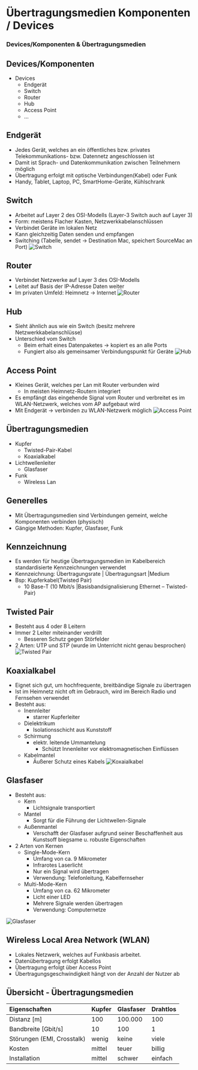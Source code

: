 Übertragungsmedien Komponenten / Devices
====

### Devices/Komponenten & Übertragungsmedien

Devices/Komponenten
----

- Devices
   - Endgerät
   - Switch
   - Router
   - Hub
   - Access Point
   - …

Endgerät
----

- Jedes Gerät, welches an ein öffentliches bzw. privates Telekommunikations- bzw. Datennetz angeschlossen ist
- Damit ist Sprach- und Datenkommunikation zwischen Teilnehmern möglich
- Übertragung erfolgt mit optische Verbindungen(Kabel) oder Funk
- Handy, Tablet, Laptop, PC, SmartHome-Geräte, Kühlschrank

Switch
----

- Arbeitet auf Layer 2 des OSI-Modells (Layer-3 Switch auch auf Layer 3)
- Form: meistens Flacher Kasten, Netzwerkkabelanschlüssen
- Verbindet Geräte im lokalen Netz
- Kann gleichzeitig Daten senden und empfangen
- Switching (Tabelle, sendet -> Destination Mac, speichert SourceMac an Port)
![Switch](./Switch001.png)

Router
----

- Verbindet Netzwerke auf Layer 3 des OSI-Modells
- Leitet auf Basis der IP-Adresse Daten weiter
- Im privaten Umfeld: Heimnetz -> Internet
![Router](./Router001.png)

Hub
----

- Sieht ähnlich aus wie ein Switch (besitz mehrere Netzwerkkabelanschlüsse)
- Unterschied vom Switch
   - Beim erhalt eines Datenpaketes -> kopiert es an alle Ports
   - Fungiert also als gemeinsamer Verbindungspunkt für Geräte
![Hub](./Hub001.png)

Access Point
----

- Kleines Gerät, welches per Lan mit Router verbunden wird
   - In meisten Heimnetz-Routern integriert
- Es empfängt das eingehende Signal vom Router und verbreitet es im WLAN-Netzwerk, welches vom AP aufgebaut wird
- Mit Endgerät -> verbinden zu WLAN-Netzwerk möglich
![Access Point](./AccessPoint001.png)

Übertragungsmedien
----

- Kupfer
   - Twisted-Pair-Kabel
   - Koaxialkabel
- Lichtwellenleiter
   - Glasfaser
- Funk
   - Wireless Lan

Generelles
----

- Mit Übertragungsmedien sind Verbindungen gemeint, welche Komponenten verbinden (physisch)
- Gängige Methoden: Kupfer, Glasfaser, Funk

Kennzeichnung
----

- Es werden für heutige Übertragungsmedien im Kabelbereich standardisierte Kennzeichnungen verwendet
- Kennzeichnung: Übertragungsrate | Übertragungsart |Medium
- Bsp: Kupferkabel(Twisted Pair) 
   - 10 Base-T (10 Mbit/s |Basisbandsignalisierung Ethernet – Twisted-Pair)  

Twisted Pair
----

- Besteht aus 4 oder 8 Leitern
- Immer 2 Leiter miteinander verdrillt
   - Besseren Schutz gegen Störfelder
- 2 Arten: UTP und STP (wurde im Unterricht nicht genau besprochen)
![Twisted Pair](./TwistedPair001.png)

Koaxialkabel
----

- Eignet sich gut, um hochfrequente, breitbändige Signale zu übertragen
- Ist im Heimnetz nicht oft im Gebrauch, wird im Bereich Radio und Fernsehen verwendet
- Besteht aus:
   - Inennleiter 
      - starrer Kupferleiter	
   - Dielektrikum
      - Isolationsschicht aus Kunststoff
   - Schirmung 
      - elektr.  leitende Ummantelung
         - Schützt Innenleiter vor elektromagnetischen Einflüssen	
   - Kabelmantel 
      - Äußerer Schutz eines Kabels
![Koxaialkabel](./Koaxialkabel.png)

Glasfaser
----

- Besteht aus:
   - Kern
      - Lichtsignale transportiert
   - Mantel
      - Sorgt für die Führung der Lichtwellen-Signale
   - Außenmantel
      - Verschafft der Glasfaser aufgrund seiner Beschaffenheit aus Kunstsoff biegsame u. robuste Eigenschaften
- 2 Arten von Kernen
   - Single-Mode-Kern
      - Umfang von ca. 9 Mikrometer
      - Infrarotes Laserlicht
      - Nur ein Signal wird übertragen
      - Verwendung: Telefonleitung, Kabelfernseher
   - Multi-Mode-Kern
      - Umfang von ca. 62 Mikrometer
      - Licht einer LED
      - Mehrere Signale werden übertragen
      - Verwendung: Computernetze

![Glasfaser](./Glasfaser001.png)

Wireless Local Area Network (WLAN)
----

- Lokales Netzwerk, welches auf Funkbasis arbeitet. 
- Datenübertragung erfolgt Kabellos
- Übertragung erfolgt über Access Point
- Übertragungsgeschwindigkeit hängt von der Anzahl der Nutzer ab

Übersicht - Übertragungsmedien
----

| Eigenschaften | Kupfer | Glasfaser | Drahtlos |
|:--- |:--- |:--- |:--- |
| Distanz [m] | 100 | 100.000 | 100 |
| Bandbreite [Gbit/s] | 10 | 100 | 1 |
| Störungen (EMI, Crosstalk) | wenig | keine | viele |
| Kosten | mittel | teuer | billig |
| Installation | mittel | schwer | einfach |
